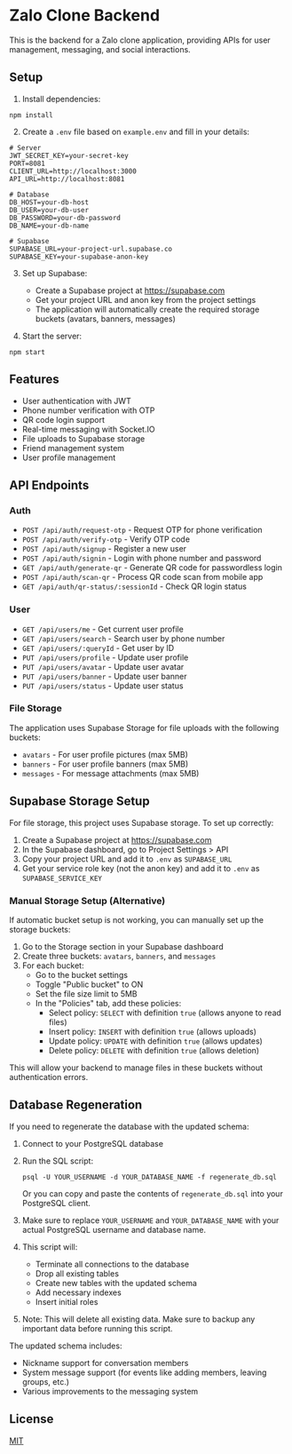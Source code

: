 # Zalo Clone Backend

This is the backend for a Zalo clone application, providing APIs for user management, messaging, and social interactions.

## Setup

1. Install dependencies:

```
npm install
```

2. Create a `.env` file based on `example.env` and fill in your details:

```
# Server
JWT_SECRET_KEY=your-secret-key
PORT=8081
CLIENT_URL=http://localhost:3000
API_URL=http://localhost:8081

# Database
DB_HOST=your-db-host
DB_USER=your-db-user
DB_PASSWORD=your-db-password
DB_NAME=your-db-name

# Supabase
SUPABASE_URL=your-project-url.supabase.co
SUPABASE_KEY=your-supabase-anon-key
```

3. Set up Supabase:

   - Create a Supabase project at https://supabase.com
   - Get your project URL and anon key from the project settings
   - The application will automatically create the required storage buckets (avatars, banners, messages)
4. Start the server:

```
npm start
```

## Features

- User authentication with JWT
- Phone number verification with OTP
- QR code login support
- Real-time messaging with Socket.IO
- File uploads to Supabase storage
- Friend management system
- User profile management

## API Endpoints

### Auth

- `POST /api/auth/request-otp` - Request OTP for phone verification
- `POST /api/auth/verify-otp` - Verify OTP code
- `POST /api/auth/signup` - Register a new user
- `POST /api/auth/signin` - Login with phone number and password
- `GET /api/auth/generate-qr` - Generate QR code for passwordless login
- `POST /api/auth/scan-qr` - Process QR code scan from mobile app
- `GET /api/auth/qr-status/:sessionId` - Check QR login status

### User

- `GET /api/users/me` - Get current user profile
- `GET /api/users/search` - Search user by phone number
- `GET /api/users/:queryId` - Get user by ID
- `PUT /api/users/profile` - Update user profile
- `PUT /api/users/avatar` - Update user avatar
- `PUT /api/users/banner` - Update user banner
- `PUT /api/users/status` - Update user status

### File Storage

The application uses Supabase Storage for file uploads with the following buckets:

- `avatars` - For user profile pictures (max 5MB)
- `banners` - For user profile banners (max 5MB)
- `messages` - For message attachments (max 5MB)

## Supabase Storage Setup

For file storage, this project uses Supabase storage. To set up correctly:

1. Create a Supabase project at https://supabase.com
2. In the Supabase dashboard, go to Project Settings > API
3. Copy your project URL and add it to `.env` as `SUPABASE_URL`
4. Get your service role key (not the anon key) and add it to `.env` as `SUPABASE_SERVICE_KEY`

### Manual Storage Setup (Alternative)

If automatic bucket setup is not working, you can manually set up the storage buckets:

1. Go to the Storage section in your Supabase dashboard
2. Create three buckets: `avatars`, `banners`, and `messages`
3. For each bucket:
   - Go to the bucket settings
   - Toggle "Public bucket" to ON
   - Set the file size limit to 5MB
   - In the "Policies" tab, add these policies:
     - Select policy: `SELECT` with definition `true` (allows anyone to read files)
     - Insert policy: `INSERT` with definition `true` (allows uploads)
     - Update policy: `UPDATE` with definition `true` (allows updates)
     - Delete policy: `DELETE` with definition `true` (allows deletion)

This will allow your backend to manage files in these buckets without authentication errors.

## Database Regeneration

If you need to regenerate the database with the updated schema:

1. Connect to your PostgreSQL database
2. Run the SQL script:

   ```
   psql -U YOUR_USERNAME -d YOUR_DATABASE_NAME -f regenerate_db.sql
   ```

   Or you can copy and paste the contents of `regenerate_db.sql` into your PostgreSQL client.
3. Make sure to replace `YOUR_USERNAME` and `YOUR_DATABASE_NAME` with your actual PostgreSQL username and database name.
4. This script will:

   - Terminate all connections to the database
   - Drop all existing tables
   - Create new tables with the updated schema
   - Add necessary indexes
   - Insert initial roles
5. Note: This will delete all existing data. Make sure to backup any important data before running this script.

The updated schema includes:

- Nickname support for conversation members
- System message support (for events like adding members, leaving groups, etc.)
- Various improvements to the messaging system

## License

[MIT](LICENSE)

